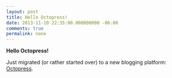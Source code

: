 ```yaml
---
layout: post
title: Hello Octopress!
date: 2013-11-10 22:35:00.000000000 -06:00
comments: true
permalink: none
---
```


**Hello Octopress!** 

Just migrated (or rather started over) to a new blogging platform: [Octopress](http://octopress.org). 
